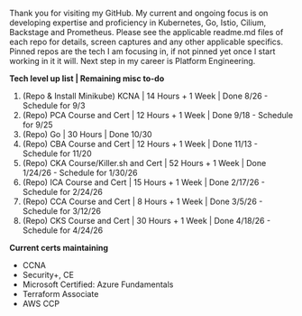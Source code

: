 Thank you for visiting my GitHub. My current and ongoing focus is on developing expertise and proficiency in Kubernetes, Go, Istio, Cilium, Backstage and Prometheus. Please see the applicable readme.md files of each repo for details, screen captures and any other applicable specifics. Pinned repos are the tech I am focusing in, if not pinned yet once I start working in it it will. Next step in my career is Platform Engineering. 

**Tech level up list | Remaining misc to-do**
1. (Repo & Install Minikube) KCNA | 14 Hours + 1 Week | Done 8/26 - Schedule for 9/3
2. (Repo) PCA Course and Cert | 12 Hours + 1 Week | Done 9/18 - Schedule for 9/25
3. (Repo) Go | 30 Hours | Done 10/30
4. (Repo) CBA Course and Cert | 12 Hours + 1 Week | Done 11/13 - Schedule for 11/20
5. (Repo) CKA Course/Killer.sh and Cert | 52 Hours + 1 Week | Done 1/24/26 - Schedule for 1/30/26
6. (Repo) ICA Course and Cert | 15 Hours + 1 Week | Done 2/17/26 - Schedule for 2/24/26
7. (Repo) CCA Course and Cert | 8 Hours + 1 Week | Done 3/5/26 - Schedule for 3/12/26
8. (Repo) CKS Course and Cert | 30 Hours + 1 Week | Done 4/18/26 - Schedule for 4/24/26

**Current certs maintaining**
- CCNA 
- Security+, CE 
- Microsoft Certified: Azure Fundamentals 
- Terraform Associate 
- AWS CCP 
